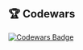 <h2>🏆 Codewars</h2>
<p align="left">
  <a href="https://www.codewars.com/users/syihabb74">
    <img src="https://www.codewars.com/users/syihabb74/badges/large" alt="Codewars Badge"/>
  </a>
</p>


